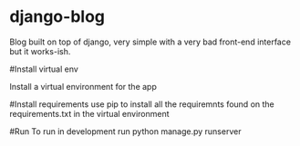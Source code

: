 # django-blog
Blog built on top of django, very simple with a very bad front-end interface but it works-ish.



#Install virtual env

Install a virtual environment for the app 

#Install requirements
use pip to install all the requiremnts found on the requirements.txt in the virtual environment

#Run
To run in development run python manage.py runserver


